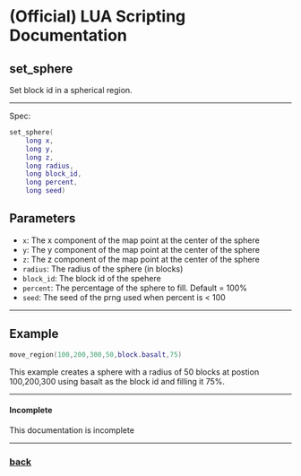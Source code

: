 
# (Official) LUA Scripting Documentation

## set_sphere

Set block id in a spherical region.

___

Spec:

```lua
set_sphere(
	long x,
	long y,
	long z,
	long radius,
	long block_id,
	long percent,
	long seed)
```

## Parameters

- `x`: The x component of the map point at the center of the sphere
- `y`: The y component of the map point at the center of the sphere
- `z`: The z component of the map point at the center of the sphere
- `radius`: The radius of the sphere (in blocks)
- `block_id`: The block id of the spehere
- `percent`: The percentage of the sphere to fill. Default = 100%
- `seed`: The seed of the prng used when percent is < 100

___

## Example

```lua
move_region(100,200,300,50,block.basalt,75)
```

This example creates a sphere with a radius of 50 blocks at postion 100,200,300 using basalt as the block id and filling it 75%.

___

#### Incomplete

This documentation is incomplete

___

### [back](../blocks)
